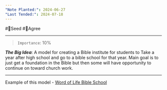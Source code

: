 ```yaml
---
"Note Planted:": 2024-06-27
"Last Tended:": 2024-07-18
---
```

#🌱Seed  #🙂Agree
****
>`Importance`: 10%
 
***The Big Idea***: A model for creating a Bible institute for students to Take a year after high school and go to a bible school for that year. Main goal is to just get a foundation in the Bible but then some will have opportunity to continue on toward church work.

* * *

Example of this model - [Word of Life Bible School](https://lobc.se/en/)